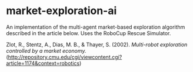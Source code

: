 market-exploration-ai
=====================
An implementation of the multi-agent market-based exploration algorithm described in the article below. Uses the RoboCup Rescue Simulator.

Zlot, R., Stentz, A., Dias, M. B., & Thayer, S. (2002). *Multi-robot exploration controlled by a market economy.* (http://repository.cmu.edu/cgi/viewcontent.cgi?article=1174&context=robotics)
